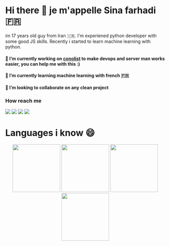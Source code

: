 # Hi there 👋 je m'appelle Sina farhadi 🇫🇷
im 17 years old guy from Iran 🇮🇷.
I'm experiened python developer with some good JS skills.
Recently i started to learn machine learning with python.

#### 🔭 I’m currently working on [conolist](https://github.com/E-RROR/conolist) to make devops and server man works easier, you can help me with this :)
#### 🌱 I’m currently learning machine learning with french 🇫🇷
#### 👯 I’m looking to collaborate on any clean project

### How reach me 
<span>
<img src="https://img.shields.io/badge/me-Linkedin-blue?color=blue&style=flat-square)](https://www.linkedin.com/in/sina-farhadi-profile/" />
</span>

<span>
<img src="https://img.shields.io/badge/me-Instagram-fb3958?color=fb3958&style=flat-square)](https://www.instagram.com/_sinafarhadi/" />
</span>

<span>
<img src="https://img.shields.io/badge/me-Youtube-red?color=red&style=flat-square)](https://www.youtube.com/channel/UC1DQwagZKa15Ko0lypVXaiQ" />
</span>

<span>
<img src="https://img.shields.io/badge/me-Twitter-blue?color=blue&style=flat-square)](https://twitter.com/_sinafarhadi/" />
</span>

# Languages i know 😄
<div align="center">
    <span>
            <img src="https://image.flaticon.com/icons/svg/1387/1387537.svg" width="150" style="display: inline" />
    </span>
    <span>
            <img src="https://image.flaticon.com/icons/svg/919/919828.svg" width="150" style="display: inline" />
    </span>
    <span>
            <img src="https://cdn.iconscout.com/icon/free/png-256/typescript-1174965.png" width="150" style="display: inline" />
    </span>
    <span>
            <img src="https://upload.wikimedia.org/wikipedia/commons/thumb/d/d5/Rust_programming_language_black_logo.svg/1200px-Rust_programming_language_black_logo.svg.png" width="150" style="display: inline" />
    </span>
</div>
